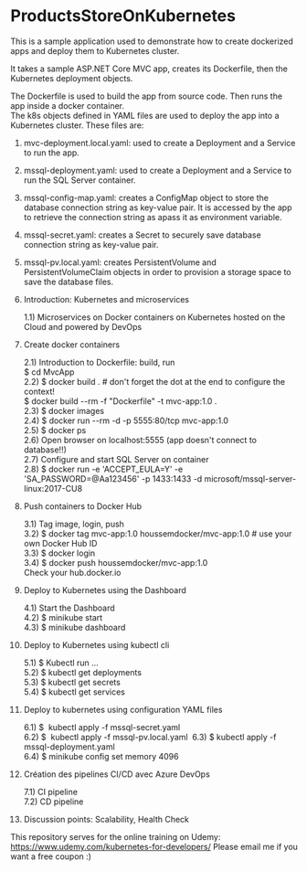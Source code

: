 # ProductsStoreOnKubernetes

This is a sample application used to demonstrate how to create dockerized apps and deploy them to Kubernetes cluster.  

It takes a sample ASP.NET Core MVC app, creates its Dockerfile, then the Kubernetes deployment objects.  

The Dockerfile is used to build the app from source code. Then runs the app inside a docker container.  
The k8s objects defined in YAML files are used to deploy the app into a Kubernetes cluster. These files are:  
1) mvc-deployment.local.yaml: used to create a Deployment and a Service to run the app.  
2) mssql-deployment.yaml: used to create a Deployment and a Service to run the SQL Server container.  
3) mssql-config-map.yaml: creates a ConfigMap object to store the database connection string as key-value pair. It is accessed by the app to retrieve the connection string as apass it as environment variable.  
4) mssql-secret.yaml: creates a Secret to securely save database connection string as key-value pair.  
5) mssql-pv.local.yaml: creates PersistentVolume and PersistentVolumeClaim objects in order to provision a storage space to save the database files.  

1) Introduction: Kubernetes and microservices

    1.1) Microservices on Docker containers on Kubernetes hosted on the Cloud and powered by DevOps
	
2) Create docker containers  
	
    2.1) Introduction to Dockerfile: build, run  
         $ cd MvcApp  
	2.2) $ docker build .     # don't forget the dot at the end to configure the context!  
         $ docker build --rm -f "Dockerfile" -t mvc-app:1.0 .   
	2.3) $ docker images  
	2.4) $ docker run --rm -d -p 5555:80/tcp mvc-app:1.0   
	2.5) $ docker ps  
	2.6) Open browser on localhost:5555 (app doesn't connect to database!!)  
	2.7) Configure and start SQL Server on container  
	2.8) $ docker run -e 'ACCEPT_EULA=Y' -e 'SA_PASSWORD=@Aa123456' -p 1433:1433 -d microsoft/mssql-server-linux:2017-CU8  
	
3) Push containers to Docker Hub  
	
    3.1) Tag image, login, push  
	3.2) $ docker tag mvc-app:1.0 houssemdocker/mvc-app:1.0  # use your own Docker Hub ID  
	3.3) $ docker login  
	3.4) $ docker push houssemdocker/mvc-app:1.0  
         Check your hub.docker.io
	
4) Deploy to Kubernetes using the Dashboard  
	
    4.1) Start the Dashboard  
	4.2) $ minikube start  
	4.3) $ minikube dashboard  
	
5) Deploy to Kubernetes using kubectl cli  
	
    5.1) $ Kubectl run …  
	5.2) $ kubectl get deployments  
	5.3) $ kubectl get secrets  
	5.4) $ kubectl get services  
	
6) Deploy to kubernetes using configuration YAML files  

	6.1) $  kubectl apply -f mssql-secret.yaml   
	6.2) $  kubectl apply -f mssql-pv.local.yaml  
	6.3) $ kubectl apply -f mssql-deployment.yaml  
	6.4) $ minikube config set memory 4096  
	
7) Création des pipelines CI/CD avec Azure DevOps   

	7.1) CI pipeline  
	7.2) CD pipeline  
	
8) Discussion points: Scalability, Health Check  


This repository serves for the online training on Udemy:   https://www.udemy.com/kubernetes-for-developers/
Please email me if you want a free coupon :)  
